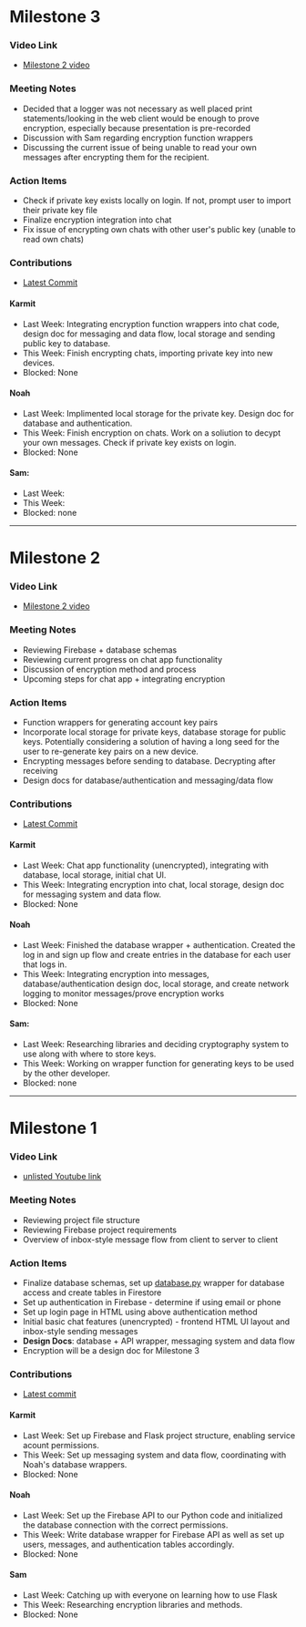 # Milestone 3

### Video Link
* [Milestone 2 video](http://www.youtube.com)

### Meeting Notes
* Decided that a logger was not necessary as well placed print statements/looking in the web client would be enough to prove encryption, especially because presentation is pre-recorded
* Discussion with Sam regarding encryption function wrappers
* Discussing the current issue of being unable to read your own messages after encrypting them for the recipient.

### Action Items
* Check if private key exists locally on login. If not, prompt user to import their private key file
* Finalize encryption integration into chat
* Fix issue of encrypting own chats with other user's public key (unable to read own chats)

### Contributions
* [Latest Commit](https://github.com/ECS153/final-project-flask-encryption-webapp/commit/eb3af0e34abf2eb0f25c19182b05f733c98783c6)

#### Karmit
* Last Week: Integrating encryption function wrappers into chat code, design doc for messaging and data flow, local storage and sending public key to database.
* This Week: Finish encrypting chats, importing private key into new devices.
* Blocked: None

#### Noah
* Last Week: Implimented local storage for the private key. Design doc for database and authentication.
* This Week: Finish encryption on chats. Work on a soliution to decypt your own messages. Check if private key exists on login.
* Blocked: None

#### Sam:
* Last Week:
* This Week:
* Blocked: none

---

# Milestone 2

### Video Link
* [Milestone 2 video](https://youtu.be/2h5dWP1_BaE)

### Meeting Notes
* Reviewing Firebase + database schemas
* Reviewing current progress on chat app functionality
* Discussion of encryption method and process
* Upcoming steps for chat app + integrating encryption

### Action Items
* Function wrappers for generating account key pairs
* Incorporate local storage for private keys, database storage for public keys. Potentially considering a solution of having a long seed for the user to re-generate key pairs on a new device.
* Encrypting messages before sending to database. Decrypting after receiving
* Design docs for database/authentication and messaging/data flow

### Contributions
* [Latest Commit](https://github.com/ECS153/final-project-flask-encryption-webapp/commit/d5498811d9fbf7b1d5d99cf9248bdb9fc5c5f1c9)

#### Karmit
* Last Week: Chat app functionality (unencrypted), integrating with database, local storage, initial chat UI.
* This Week: Integrating encryption into chat, local storage, design doc for messaging system and data flow.
* Blocked: None

#### Noah
* Last Week: Finished the database wrapper + authentication. Created the log in and sign up flow and create entries in the database for each user that logs in.
* This Week: Integrating encryption into messages, database/authentication design doc, local storage, and create network logging to monitor messages/prove encryption works
* Blocked: None

#### Sam:
* Last Week: Researching libraries and deciding cryptography system to use along with where to store keys.
* This Week: Working on wrapper function for generating keys to be used by the other developer.
* Blocked: none

---

# Milestone 1

### Video Link
* [unlisted Youtube link](https://youtu.be/rFfZddmc-qc)

### Meeting Notes
* Reviewing project file structure
* Reviewing Firebase project requirements
* Overview of inbox-style message flow from client to server to client

### Action Items
* Finalize database schemas, set up [database.py](../web/flaskapp/app/database.py) wrapper for database access and create tables in Firestore
* Set up authentication in Firebase - determine if using email or phone
* Set up login page in HTML using above authentication method
* Initial basic chat features (unencrypted) - frontend HTML UI layout and inbox-style sending messages
* __Design Docs__: database + API wrapper, messaging system and data flow
* Encryption will be a design doc for Milestone 3

### Contributions
* [Latest commit](https://github.com/ECS153/final-project-flask-encryption-webapp/commit/f166101a4c80ae9a5aad59548d0f2d205e64248d)
#### Karmit
* Last Week: Set up Firebase and Flask project structure, enabling service acount permissions.
* This Week: Set up messaging system and data flow, coordinating with Noah's database wrappers.
* Blocked: None
#### Noah
* Last Week: Set up the Firebase API to our Python code and initialized the database connection with the correct permissions.
* This Week: Write database wrapper for Firebase API as well as set up users, messages, and authentication tables accordingly.
* Blocked: None
#### Sam
* Last Week: Catching up with everyone on learning how to use Flask
* This Week: Researching encryption libraries and methods.
* Blocked: None
